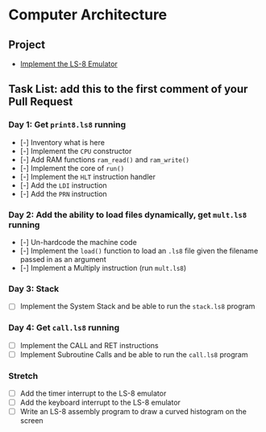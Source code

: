 # Computer Architecture

## Project

- [Implement the LS-8 Emulator](ls8/)

## Task List: add this to the first comment of your Pull Request

### Day 1: Get `print8.ls8` running

- [-] Inventory what is here
- [-] Implement the `CPU` constructor
- [-] Add RAM functions `ram_read()` and `ram_write()`
- [-] Implement the core of `run()`
- [-] Implement the `HLT` instruction handler
- [-] Add the `LDI` instruction
- [-] Add the `PRN` instruction

### Day 2: Add the ability to load files dynamically, get `mult.ls8` running

- [-] Un-hardcode the machine code
- [-] Implement the `load()` function to load an `.ls8` file given the filename
  passed in as an argument
- [-] Implement a Multiply instruction (run `mult.ls8`)

### Day 3: Stack

- [ ] Implement the System Stack and be able to run the `stack.ls8` program

### Day 4: Get `call.ls8` running

- [ ] Implement the CALL and RET instructions
- [ ] Implement Subroutine Calls and be able to run the `call.ls8` program

### Stretch

- [ ] Add the timer interrupt to the LS-8 emulator
- [ ] Add the keyboard interrupt to the LS-8 emulator
- [ ] Write an LS-8 assembly program to draw a curved histogram on the screen
